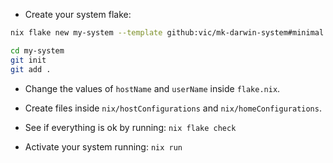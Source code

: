 
* Create your system flake:

``` sh
nix flake new my-system --template github:vic/mk-darwin-system#minimal

cd my-system
git init
git add .
```

* Change the values of `hostName` and `userName` inside `flake.nix`.

* Create files inside `nix/hostConfigurations` and `nix/homeConfigurations`.

* See if everything is ok by running: `nix flake check`

* Activate your system running: `nix run`

